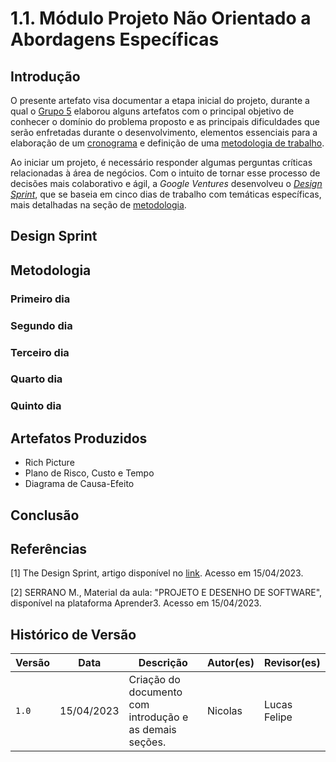 # 1.1. Módulo Projeto Não Orientado a Abordagens Específicas

## Introdução

O presente artefato visa documentar a etapa inicial do projeto, durante a qual
o [Grupo 5](../README.md#alunos) elaborou alguns artefatos com o principal objetivo de conhecer o domínio do problema
proposto e as principais dificuldades que serão enfretadas durante o desenvolvimento, elementos essenciais para a
elaboração de um [cronograma](../Planejamento/Cronograma.md) e definição de
uma [metodologia de trabalho](./1.2.ProcessosMetodologiasAbordagens.md).

Ao iniciar um projeto, é necessário responder algumas perguntas críticas relacionadas à área de negócios. Com o intuito
de tornar esse processo de decisões mais colaborativo e ágil, a _Google Ventures_ desenvolveu o [_Design
Sprint_](#design-sprint), que se baseia em cinco dias de trabalho com temáticas específicas, mais detalhadas na seção
de [metodologia](#metodologia).

## Design Sprint

## Metodologia

### Primeiro dia

### Segundo dia

### Terceiro dia

### Quarto dia

### Quinto dia

## Artefatos Produzidos

[//]: # (@TODO: inserir o link para os artefatos)

- Rich Picture
- Plano de Risco, Custo e Tempo
- Diagrama de Causa-Efeito

## Conclusão

## Referências

[1] The Design Sprint, artigo disponível no [link](http://www.gv.com/sprint/). Acesso em 15/04/2023.

[2] SERRANO M., Material da aula: "PROJETO E DESENHO DE SOFTWARE", disponível na plataforma Aprender3. Acesso em
15/04/2023.

## Histórico de Versão

| Versão | Data       | Descrição                                               | Autor(es) | Revisor(es) |
|--------|------------|---------------------------------------------------------|-----------|-------------|
| `1.0`  | 15/04/2023 | Criação do documento com introdução e as demais seções. | Nicolas   |     Lucas Felipe        |
